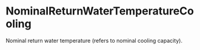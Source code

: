 NominalReturnWaterTemperatureCooling
====================================

Nominal return water temperature (refers to nominal cooling capacity).
